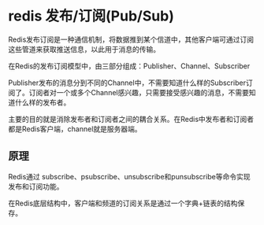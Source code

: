 # redis 发布/订阅(Pub/Sub)

[//]: # (http://doc.redisfans.com/topic/pubsub.html)
Redis发布订阅是一种通信机制，将数据推到某个信道中，其他客户端可通过订阅这些管道来获取推送信息，以此用于消息的传输。

在Redis的发布订阅模型中，由三部分组成：Publisher、Channel、Subscriber

Publisher发布的消息分到不同的Channel中，不需要知道什么样的Subscriber订阅了。订阅者对一个或多个Channel感兴趣，只需要接受感兴趣的消息，不需要知道什么样的发布者。

主要的目的就是消除发布者和订阅者之间的耦合关系。在Redis中发布者和订阅者都是Redis客户端，channel就是服务器端。

## 原理

Redis通过 subscribe、psubscribe、unsubscribe和punsubscribe等命令实现发布和订阅功能。

在Redis底层结构中，客户端和频道的订阅关系是通过一个字典+链表的结构保存。




